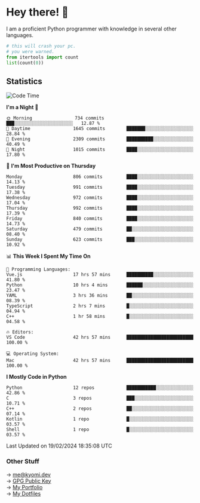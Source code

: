 # Hey there! 👋

I am a proficient Python programmer with knowledge in several other languages.

```py
# this will crash your pc.
# you were warned.
from itertools import count
list(count(0))
```

## Statistics
<!--START_SECTION:waka-->
![Code Time](http://img.shields.io/badge/Code%20Time-915%20hrs%2014%20mins-blue)

**I'm a Night 🦉** 

```text
🌞 Morning                734 commits         ███░░░░░░░░░░░░░░░░░░░░░░   12.87 % 
🌆 Daytime                1645 commits        ███████░░░░░░░░░░░░░░░░░░   28.84 % 
🌃 Evening                2309 commits        ██████████░░░░░░░░░░░░░░░   40.49 % 
🌙 Night                  1015 commits        ████░░░░░░░░░░░░░░░░░░░░░   17.80 % 
```
📅 **I'm Most Productive on Thursday** 

```text
Monday                   806 commits         ████░░░░░░░░░░░░░░░░░░░░░   14.13 % 
Tuesday                  991 commits         ████░░░░░░░░░░░░░░░░░░░░░   17.38 % 
Wednesday                972 commits         ████░░░░░░░░░░░░░░░░░░░░░   17.04 % 
Thursday                 992 commits         ████░░░░░░░░░░░░░░░░░░░░░   17.39 % 
Friday                   840 commits         ████░░░░░░░░░░░░░░░░░░░░░   14.73 % 
Saturday                 479 commits         ██░░░░░░░░░░░░░░░░░░░░░░░   08.40 % 
Sunday                   623 commits         ███░░░░░░░░░░░░░░░░░░░░░░   10.92 % 
```


📊 **This Week I Spent My Time On** 

```text
💬 Programming Languages: 
Vue.js                   17 hrs 57 mins      ██████████░░░░░░░░░░░░░░░   41.80 % 
Python                   10 hrs 4 mins       ██████░░░░░░░░░░░░░░░░░░░   23.47 % 
YAML                     3 hrs 36 mins       ██░░░░░░░░░░░░░░░░░░░░░░░   08.39 % 
TypeScript               2 hrs 7 mins        █░░░░░░░░░░░░░░░░░░░░░░░░   04.94 % 
C++                      1 hr 58 mins        █░░░░░░░░░░░░░░░░░░░░░░░░   04.58 % 

🔥 Editors: 
VS Code                  42 hrs 57 mins      █████████████████████████   100.00 % 

💻 Operating System: 
Mac                      42 hrs 57 mins      █████████████████████████   100.00 % 
```

**I Mostly Code in Python** 

```text
Python                   12 repos            ███████████░░░░░░░░░░░░░░   42.86 % 
C                        3 repos             ███░░░░░░░░░░░░░░░░░░░░░░   10.71 % 
C++                      2 repos             ██░░░░░░░░░░░░░░░░░░░░░░░   07.14 % 
Kotlin                   1 repo              █░░░░░░░░░░░░░░░░░░░░░░░░   03.57 % 
Shell                    1 repo              █░░░░░░░░░░░░░░░░░░░░░░░░   03.57 % 
```




 Last Updated on 19/02/2024 18:35:08 UTC
<!--END_SECTION:waka-->

### Other Stuff

→ [me@kyomi.dev](mailto:me@kyomi.dev)\
→ [GPG Public Key](https://github.com/bitterteriyaki.gpg)\
→ [My Portfolio](https://kyomi.dev)\
→ [My Dotfiles](https://github.com/bitterteriyaki/dotfiles)
